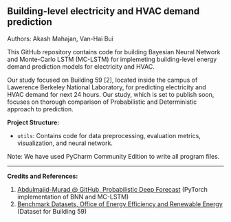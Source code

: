## Building-level electricity and HVAC demand prediction
Authors: Akash Mahajan, Van-Hai Bui

This GitHub repository contains code for building Bayesian Neural Network and Monte-Carlo LSTM (MC-LSTM)
for implemeting building-level energy demand prediction models for electricity and HVAC.

Our study focused on Building 59 [2], located inside the campus of Lawerence Berkeley
National Laboratory, for predicting electricity and HVAC demand for next 24 hours. Our study, which is set to publish soon,
focuses on thorough comparison of Probabilistic and Deterministic approach to prediction.

**Project Structure:**
- `utils`: Contains code for data preprocessing, evaluation metrics, visualization, and neural network.

Note: We have used PyCharm Community Edition to write all program files.

----------
**Credits and References:**
1. [Abdulmajid-Murad @ GitHub, Probabilistic Deep Forecast](https://github.com/Abdulmajid-Murad/deep_probabilistic_forecast) (PyTorch implementation of BNN and MC-LSTM)
2. [Benchmark Datasets, Office of Energy Efficiency and Renewable Energy](https://bbd.labworks.org/ds/bbd/lbnlbldg59) (Dataset for Building 59)